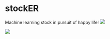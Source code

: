 # stockER
Machine learning stock in pursuit of happy life! 
![](https://image.shutterstock.com/image-illustration/financial-stock-market-graph-illustration-260nw-1043606782.jpg)

![](https://www.notion.so/stockER-project-report-ae7c8a4775eb41a4accae0b17299dbac#967a2e11df354c19b23c2f74db6757ff)
